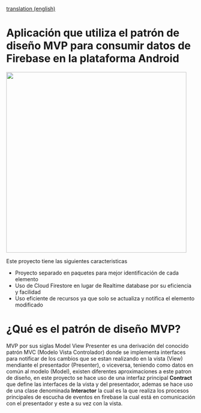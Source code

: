 

[translation (english)](README-en.md)


# Aplicación que utiliza el patrón de diseño MVP para consumir datos de Firebase en la plataforma Android


<img src="https://github.com/jonathancplusplus/MVP_Firebase_Client/blob/master/pictures/app.png" width="480">



Este proyecto tiene las siguientes caracteristicas

* Proyecto separado en paquetes para mejor identificación de cada elemento
* Uso de Cloud Firestore en lugar de Realtime database por su eficiencia y facilidad
* Uso eficiente de recursos ya que solo se actualiza y notifica el elemento modificado

# ¿Qué es el patrón de diseño MVP?

MVP por sus siglas Model View Presenter es una derivación del conocido patrón MVC (Modelo Vista Controlador) donde se implementa interfaces para notificar de los cambios que se estan realizando en la vista (View) mendiante el presentador (Presenter), o viceversa, teniendo como datos en común al modelo (Model), existen diferentes aproximaciones a este patron de diseño, en este proyecto se hace uso de una interfaz principal <b>Contract</b> que define las interfaces de la vista y del presentador, ademas se hace uso de una clase denominada <b>Interactor</b> la cual es la que realiza los procesos principales de escucha de eventos en firebase la cual está en comunicación con el presentador y este a su vez con la vista.
